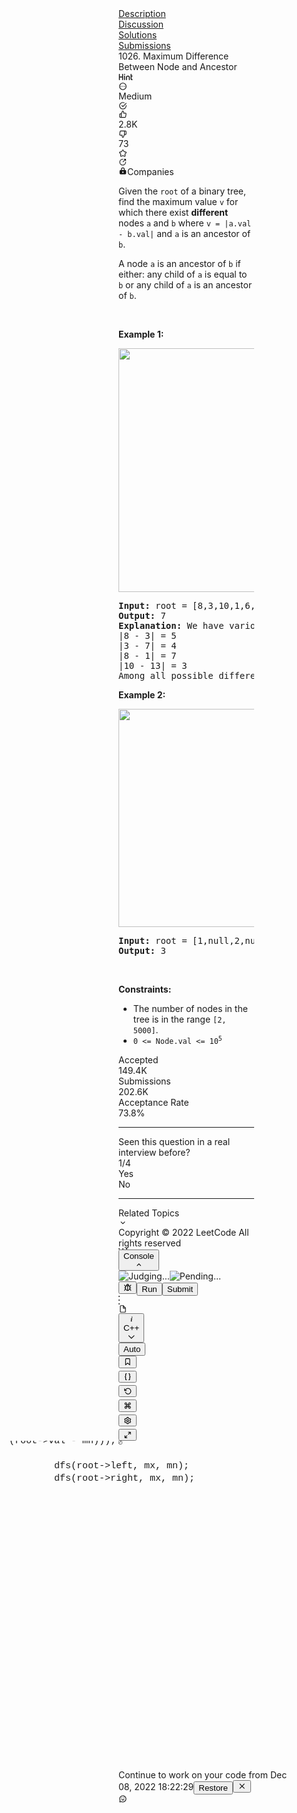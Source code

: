 <div class="flex w-full flex-grow overflow-y-hidden"><div id="qd-content" class="h-full w-full bg-layer-bg dark:bg-dark-layer-bg flex min-w-[770px]"><div class="h-full flex-col ssg__qd-splitter-primary-w" style="width: calc(43.9453% - 4px);"><div class="relative flex h-full flex-col"><div class="min-h-0 flex-grow ssg__qd-splitter-primary-h" style=""><div class="flex h-full flex-col"><div><div class="flex h-11 w-full items-center pt-2"><div class="flex w-full flex-row justify-between overflow-hidden"><a href="/problems/maximum-difference-between-node-and-ancestor/description"><div class="flex flex-1 select-none justify-center whitespace-nowrap rounded-t-[5px] px-4 py-[10px] text-xs bg-layer-1 dark:bg-dark-layer-1 text-label-1 dark:text-dark-label-1">Description</div></a><a href="/problems/maximum-difference-between-node-and-ancestor/discussion"><div class="flex flex-1 select-none justify-center whitespace-nowrap rounded-t-[5px] px-4 py-[10px] text-xs cursor-pointer text-label-2 dark:text-dark-label-2">Discussion</div></a><a href="/problems/maximum-difference-between-node-and-ancestor/solutions"><div class="flex flex-1 select-none justify-center whitespace-nowrap rounded-t-[5px] px-4 py-[10px] text-xs cursor-pointer text-label-2 dark:text-dark-label-2">Solutions</div></a><a href="/problems/maximum-difference-between-node-and-ancestor/submissions"><div class="flex flex-1 select-none justify-center whitespace-nowrap rounded-t-[5px] px-4 py-[10px] text-xs cursor-pointer text-label-2 dark:text-dark-label-2">Submissions</div></a></div></div></div><div class="flex h-full w-full overflow-y-auto"><div class="flex h-full w-full overflow-y-auto bg-layer-1 dark:bg-dark-layer-1"><div class="flex h-full w-full flex-1 flex-col"><div class="w-full px-5 pt-4"><div class="w-full"><div class="flex space-x-4"><div class="flex-1"><div class="flex items-center"><div class="h-full"><span class="mr-2 text-lg font-medium text-label-1 dark:text-dark-label-1">1026. Maximum Difference Between Node and Ancestor</span><div class="mt-1 inline-flex min-h-[20px] items-center space-x-2 align-top"><div class="inline-flex items-center space-x-2"></div></div></div></div></div><div class="flex items-center"><div class="inline-flex gap-2 text-lg"><div class="popover-wrapper inline-block" data-headlessui-state=""><div><div id="headlessui-popover-button-489" aria-expanded="false" data-headlessui-state=""><div class="px-2 py-1 hover:text-blue-s dark:hover:text-dark-blue-s cursor-pointer rounded transition-colors text-gray-6 dark:text-dark-gray-6 hover:bg-fill-3 dark:hover:bg-dark-fill-3"><svg xmlns="http://www.w3.org/2000/svg" width="23" height="16" viewBox="0 0 23 16" fill="currentColor"><path d="M1.48535 3.08496C1.69271 3.08496 1.87256 3.15902 2.0249 3.30713C2.17725 3.45947 2.25342 3.64144 2.25342 3.85303V7.26807H5.77002V3.85303C5.77002 3.64144 5.84619 3.45947 5.99854 3.30713C6.15088 3.15902 6.33073 3.08496 6.53809 3.08496H6.55713C6.76449 3.08496 6.94434 3.15902 7.09668 3.30713C7.24902 3.45947 7.3252 3.64144 7.3252 3.85303V12.2319C7.3252 12.4478 7.24902 12.6276 7.09668 12.7715C6.94434 12.9238 6.76449 13 6.55713 13H6.53809C6.33073 13 6.15088 12.9238 5.99854 12.7715C5.84619 12.6276 5.77002 12.4478 5.77002 12.2319V8.81689H2.25342V12.2319C2.25342 12.4478 2.17725 12.6276 2.0249 12.7715C1.87256 12.9238 1.69271 13 1.48535 13H1.46631C1.25895 13 1.0791 12.9238 0.926758 12.7715C0.774414 12.6276 0.698242 12.4478 0.698242 12.2319V3.85303C0.698242 3.64144 0.774414 3.45947 0.926758 3.30713C1.0791 3.15902 1.25895 3.08496 1.46631 3.08496H1.48535ZM9.68018 5.6875C9.896 5.6875 10.0758 5.76367 10.2197 5.91602C10.3721 6.06836 10.4482 6.25033 10.4482 6.46191V12.2319C10.4482 12.4478 10.3721 12.6276 10.2197 12.7715C10.0758 12.9238 9.896 13 9.68018 13H9.66748C9.45589 13 9.27393 12.9238 9.12158 12.7715C8.96924 12.6276 8.89307 12.4478 8.89307 12.2319V6.46191C8.89307 6.25033 8.96924 6.06836 9.12158 5.91602C9.27393 5.76367 9.45589 5.6875 9.66748 5.6875H9.68018ZM9.67383 4.8623C9.42839 4.8623 9.21891 4.77555 9.04541 4.60205C8.87191 4.42855 8.78516 4.21908 8.78516 3.97363C8.78516 3.73242 8.87191 3.52507 9.04541 3.35156C9.21891 3.17806 9.42839 3.09131 9.67383 3.09131C9.91504 3.09131 10.1224 3.17806 10.2959 3.35156C10.4736 3.52083 10.5625 3.72819 10.5625 3.97363C10.5625 4.22331 10.4736 4.43278 10.2959 4.60205C10.1224 4.77555 9.91504 4.8623 9.67383 4.8623ZM13.5142 12.2319C13.5142 12.4478 13.438 12.6276 13.2856 12.7715C13.1333 12.9238 12.9535 13 12.7461 13H12.7271C12.5197 13 12.3398 12.9238 12.1875 12.7715C12.0352 12.6276 11.959 12.4478 11.959 12.2319V8.75977C11.959 7.91341 12.2594 7.18978 12.8604 6.58887C13.4613 5.98796 14.1849 5.6875 15.0312 5.6875C15.8734 5.6875 16.5949 5.98796 17.1958 6.58887C17.7967 7.18978 18.0972 7.91341 18.0972 8.75977V12.2319C18.0972 12.4478 18.021 12.6276 17.8687 12.7715C17.7248 12.9238 17.5449 13 17.3291 13H17.3164C17.1048 13 16.9229 12.9238 16.7705 12.7715C16.6182 12.6276 16.542 12.4478 16.542 12.2319V8.75977C16.542 8.34082 16.396 7.98324 16.104 7.68701C15.8078 7.39079 15.4502 7.24268 15.0312 7.24268C14.6081 7.24268 14.2484 7.39079 13.9521 7.68701C13.6602 7.98324 13.5142 8.34082 13.5142 8.75977V12.2319ZM20.1602 3.08496C20.3675 3.08496 20.5474 3.15902 20.6997 3.30713C20.8521 3.45947 20.9282 3.64144 20.9282 3.85303V5.6875H21.8804C22.0877 5.6875 22.2676 5.76367 22.4199 5.91602C22.5723 6.06836 22.6484 6.25033 22.6484 6.46191V6.47461C22.6484 6.69043 22.5723 6.87028 22.4199 7.01416C22.2676 7.1665 22.0877 7.24268 21.8804 7.24268H20.9282V11.0068C20.9282 11.1296 20.9705 11.2332 21.0552 11.3179C21.1398 11.4025 21.2456 11.4448 21.3726 11.4448H21.8804C22.0877 11.4448 22.2676 11.521 22.4199 11.6733C22.5723 11.8257 22.6484 12.0076 22.6484 12.2192V12.2319C22.6484 12.4478 22.5723 12.6276 22.4199 12.7715C22.2676 12.9238 22.0877 13 21.8804 13H21.3726C20.8224 13 20.3506 12.8053 19.957 12.416C19.5677 12.0225 19.373 11.5527 19.373 11.0068V3.85303C19.373 3.64144 19.4492 3.45947 19.6016 3.30713C19.7539 3.15902 19.9338 3.08496 20.1411 3.08496H20.1602Z"></path></svg></div></div></div></div><div class="popover-wrapper inline-block" data-headlessui-state=""><div><div id="headlessui-popover-button-480" aria-expanded="false" data-headlessui-state=""><div class="cursor-pointer rounded p-[3px] text-gray-6 transition-colors dark:text-dark-gray-6 hover:bg-fill-3 dark:hover:bg-dark-fill-3"><svg xmlns="http://www.w3.org/2000/svg" viewBox="0 0 24 24" width="1em" height="1em" fill="currentColor"><path fill-rule="evenodd" d="M12 2c5.523 0 10 4.477 10 10s-4.477 10-10 10S2 17.523 2 12 6.477 2 12 2zm0 2a8 8 0 100 16 8 8 0 000-16zm-4.998 9.27a1.25 1.25 0 100-2.5 1.25 1.25 0 000 2.5zm6.25-1.25a1.25 1.25 0 11-2.5 0 1.25 1.25 0 012.5 0zm3.75 1.25a1.25 1.25 0 100-2.5 1.25 1.25 0 000 2.5z" clip-rule="evenodd"></path></svg></div></div></div></div></div></div></div><div class="mt-3 flex space-x-4"><div><div class="bg-yellow dark:bg-dark-yellow text-yellow dark:text-dark-yellow inline-block rounded-[21px] bg-opacity-[.15] px-2.5 py-1 text-xs font-medium capitalize dark:bg-opacity-[.15]">Medium</div></div><div class="rounded p-[3px] text-lg transition-colors duration-200 text-green-s dark:text-dark-green-s"><svg xmlns="http://www.w3.org/2000/svg" viewBox="0 0 24 24" width="1em" height="1em" fill="currentColor"><path fill-rule="evenodd" d="M20 12.005v-.828a1 1 0 112 0v.829a10 10 0 11-5.93-9.14 1 1 0 01-.814 1.826A8 8 0 1020 12.005zM8.593 10.852a1 1 0 011.414 0L12 12.844l8.293-8.3a1 1 0 011.415 1.413l-9 9.009a1 1 0 01-1.415 0l-2.7-2.7a1 1 0 010-1.414z" clip-rule="evenodd"></path></svg></div><div><div class="flex items-center space-x-4"><div class="text-xstransition-colors flex cursor-pointer items-center space-x-1 rounded py-[3px] px-1 hover:bg-fill-3 dark:hover:bg-dark-fill-3 text-gray-6 dark:text-dark-gray-6"><div class="text-lg text-gray-6 dark:text-dark-gray-6"><svg xmlns="http://www.w3.org/2000/svg" viewBox="0 0 24 24" width="1em" height="1em" fill="currentColor"><path fill-rule="evenodd" d="M7.04 9.11l3.297-7.419a1 1 0 01.914-.594 3.67 3.67 0 013.67 3.671V7.33h4.028a2.78 2.78 0 012.78 3.2l-1.228 8.01a2.778 2.778 0 01-2.769 2.363H5.019a2.78 2.78 0 01-2.78-2.78V11.89a2.78 2.78 0 012.78-2.78H7.04zm-2.02 2a.78.78 0 00-.781.78v6.232c0 .431.35.78.78.78H6.69V11.11H5.02zm12.723 7.793a.781.781 0 00.781-.666l1.228-8.01a.78.78 0 00-.791-.898h-5.04a1 1 0 01-1-1V4.77c0-.712-.444-1.32-1.07-1.56L8.69 10.322v8.58h9.053z" clip-rule="evenodd"></path></svg></div><div class="text-xs">2.8K</div></div><div class="text-xstransition-colors flex cursor-pointer items-center space-x-1 rounded py-[3px] px-1 hover:bg-fill-3 dark:hover:bg-dark-fill-3 text-gray-6 dark:text-dark-gray-6"><div class="text-lg text-gray-6 dark:text-dark-gray-6"><svg xmlns="http://www.w3.org/2000/svg" viewBox="0 0 24 24" width="1em" height="1em" fill="currentColor"><path fill-rule="evenodd" d="M13.663 22.309a1 1 0 01-.914.594 3.67 3.67 0 01-3.67-3.671V16.67H5.05a2.78 2.78 0 01-2.78-3.2l1.228-8.01a2.778 2.778 0 012.769-2.364H18.98a2.78 2.78 0 012.78 2.781v6.232a2.78 2.78 0 01-2.78 2.78H16.96l-3.297 7.419zm5.318-9.419a.78.78 0 00.78-.78V5.878a.78.78 0 00-.78-.78H17.31v7.792h1.67zM6.257 5.097a.781.781 0 00-.781.666l-1.229 8.01a.78.78 0 00.792.898h5.04a1 1 0 011 1v3.56c0 .712.443 1.32 1.07 1.56l3.16-7.113v-8.58H6.258z" clip-rule="evenodd"></path></svg></div><div class="text-xs">73</div></div></div></div><div><div class="popover-wrapper inline-block" data-headlessui-state=""><div><div id="headlessui-popover-button-483" aria-expanded="false" data-headlessui-state=""><div><div class="flex h-full cursor-pointer items-center rounded p-[3px] text-lg transition-colors hover:bg-fill-3 dark:hover:bg-dark-fill-3 text-gray-6 dark:text-dark-gray-6"><svg xmlns="http://www.w3.org/2000/svg" viewBox="0 0 24 24" width="1em" height="1em" fill="currentColor"><path fill-rule="evenodd" d="M11.394 2.074a2.5 2.5 0 011.212 0c.723.181 1.185.735 1.526 1.262.342.528.703 1.259 1.131 2.127l.392.795c.302.61.348.667.386.7a.502.502 0 00.086.063c.043.025.11.052.786.15l.877.128c.958.139 1.764.256 2.372.418.606.162 1.276.43 1.671 1.062a2.5 2.5 0 01.375 1.152c.052.744-.333 1.354-.728 1.841-.397.489-.98 1.058-1.674 1.733l-.634.619c-.489.476-.527.537-.548.583a.506.506 0 00-.033.101c-.01.05-.015.122.1.794l.15.873c.164.954.302 1.758.335 2.386.034.627-.014 1.346-.493 1.918a2.5 2.5 0 01-.98.712c-.692.279-1.39.102-1.976-.124-.588-.226-1.309-.605-2.165-1.056l-.785-.412c-.603-.317-.674-.335-.724-.34a.496.496 0 00-.106 0c-.05.005-.12.023-.724.34l-.785.412c-.856.45-1.577.83-2.165 1.056-.585.226-1.284.403-1.976.124a2.501 2.501 0 01-.98-.712c-.48-.572-.527-1.291-.493-1.918.033-.628.171-1.431.335-2.386l.15-.873c.115-.672.11-.745.1-.794a.5.5 0 00-.033-.101c-.02-.046-.06-.107-.548-.583l-.634-.619c-.694-.675-1.277-1.244-1.674-1.733-.395-.487-.78-1.097-.728-1.841a2.5 2.5 0 01.375-1.152c.395-.633 1.065-.9 1.67-1.062.61-.162 1.415-.28 2.373-.418l.877-.128c.675-.098.743-.125.786-.15a.5.5 0 00.086-.062c.038-.034.084-.09.386-.701l.392-.795c.428-.868.789-1.599 1.131-2.127.341-.527.803-1.08 1.526-1.262zm.493 1.939c-.023.013-.132.089-.34.41-.271.418-.58 1.042-1.045 1.982l-.364.738-.05.103c-.213.434-.428.872-.788 1.197a2.5 2.5 0 01-.43.312c-.42.241-.903.31-1.381.379a52.6 52.6 0 00-.114.016l-.815.119c-1.037.15-1.725.252-2.207.38-.37.099-.476.18-.495.197a.5.5 0 00-.07.216c.005.025.044.153.285.45.314.386.811.874 1.562 1.605l.59.575.082.08c.346.336.697.676.895 1.118.072.162.127.332.164.506.1.474.016.955-.067 1.431l-.02.113-.138.811c-.178 1.033-.294 1.72-.32 2.217-.02.382.023.508.034.532.05.058.113.103.183.133.026.003.16.006.516-.132.465-.18 1.082-.502 2.01-.99l.728-.382.102-.054c.427-.226.859-.454 1.34-.505.177-.02.355-.02.532 0 .481.051.913.28 1.34.505l.102.054.728.383c.928.487 1.545.81 2.01.99.357.137.49.134.516.13a.499.499 0 00.183-.132c.01-.024.055-.15.034-.532-.026-.497-.142-1.184-.32-2.217l-.139-.81-.02-.114c-.082-.476-.166-.957-.066-1.431.037-.174.092-.344.164-.506.198-.442.549-.782.895-1.118a20.8 20.8 0 00.083-.08l.59-.575c.75-.731 1.247-1.219 1.561-1.606.241-.296.28-.424.285-.45a.5.5 0 00-.07-.215c-.02-.017-.126-.098-.495-.196-.482-.129-1.17-.23-2.207-.381l-.815-.119-.113-.016c-.479-.068-.963-.138-1.382-.379a2.5 2.5 0 01-.43-.312c-.36-.325-.575-.763-.788-1.197a31.757 31.757 0 00-.05-.103l-.364-.738c-.464-.94-.774-1.564-1.045-1.982-.208-.321-.317-.397-.34-.41a.5.5 0 00-.226 0zm8.326 6.044v.002-.002zm-3.246 9.575h-.002.002zm-9.934 0h.002-.002zm-3.246-9.575v.002-.002z" clip-rule="evenodd"></path></svg></div></div></div></div></div></div><div><div class="popover-wrapper inline-block" data-headlessui-state=""><div><div id="headlessui-popover-button-486" aria-expanded="false" data-headlessui-state=""><div class="flex h-full cursor-pointer items-center rounded p-[3px] text-lg text-dark-gray-6 transition-colors dark:text-dark-gray-6 hover:bg-fill-3 dark:hover:bg-dark-fill-3"><svg xmlns="http://www.w3.org/2000/svg" viewBox="0 0 24 24" width="1em" height="1em" fill="currentColor"><path fill-rule="evenodd" d="M11.5 5.5a7 7 0 107 7 1 1 0 112 0 9 9 0 11-9-9 1 1 0 110 2z" clip-rule="evenodd"></path><path fill-rule="evenodd" d="M20.207 3.793a1 1 0 010 1.414l-7 7a1 1 0 01-1.414-1.414l7-7a1 1 0 011.414 0z" clip-rule="evenodd"></path><path fill-rule="evenodd" d="M14.5 4.5a1 1 0 011-1h4a1 1 0 011 1v4a1 1 0 11-2 0v-3h-3a1 1 0 01-1-1z" clip-rule="evenodd"></path></svg></div></div></div></div></div></div></div></div><div class="px-5 pt-3"><div class="relative"><div class="inline-block"><div class="transition-colors flex cursor-pointer items-center space-x-1.5 rounded-[21px] px-2 py-1 text-xs hover:bg-opacity-20 bg-fill-3 dark:bg-dark-fill-3 text-label-2 dark:text-dark-label-2 hover:bg-fill-2 dark:hover:bg-dark-fill-2"><svg xmlns="http://www.w3.org/2000/svg" viewBox="0 0 24 24" width="1em" height="1em" fill="currentColor" class="text-brand-orange dark:text-dark-brand-orange"><path fill-rule="evenodd" d="M7 8v2H6a3 3 0 00-3 3v6a3 3 0 003 3h12a3 3 0 003-3v-6a3 3 0 00-3-3h-1V8A5 5 0 007 8zm8 0v2H9V8a3 3 0 116 0zm-3 6a2 2 0 100 4 2 2 0 000-4z" clip-rule="evenodd"></path></svg><span>Companies</span></div></div></div></div><div class="px-5 pt-4"><div class="_1l1MA"><p>Given the <code>root</code> of a binary tree, find the maximum value <code>v</code> for which there exist <strong>different</strong> nodes <code>a</code> and <code>b</code> where <code>v = |a.val - b.val|</code> and <code>a</code> is an ancestor of <code>b</code>.</p>

<p>A node <code>a</code> is an ancestor of <code>b</code> if either: any child of <code>a</code> is equal to <code>b</code>&nbsp;or any child of <code>a</code> is an ancestor of <code>b</code>.</p>

<p>&nbsp;</p>
<p><strong class="example">Example 1:</strong></p>
<img alt="" src="https://assets.leetcode.com/uploads/2020/11/09/tmp-tree.jpg" style="width: 400px; height: 390px;">
<pre><strong>Input:</strong> root = [8,3,10,1,6,null,14,null,null,4,7,13]
<strong>Output:</strong> 7
<strong>Explanation: </strong>We have various ancestor-node differences, some of which are given below :
|8 - 3| = 5
|3 - 7| = 4
|8 - 1| = 7
|10 - 13| = 3
Among all possible differences, the maximum value of 7 is obtained by |8 - 1| = 7.</pre>

<p><strong class="example">Example 2:</strong></p>
<img alt="" src="https://assets.leetcode.com/uploads/2020/11/09/tmp-tree-1.jpg" style="width: 250px; height: 349px;">
<pre><strong>Input:</strong> root = [1,null,2,null,0,3]
<strong>Output:</strong> 3
</pre>

<p>&nbsp;</p>
<p><strong>Constraints:</strong></p>

<ul>
	<li>The number of nodes in the tree is in the range <code>[2, 5000]</code>.</li>
	<li><code>0 &lt;= Node.val &lt;= 10<sup>5</sup></code></li>
</ul>
</div></div><div class="px-5 py-3 pt-[38px]"><div class="flex h-full flex-wrap items-center"><div class="mr-4 flex items-center space-x-2.5"><div class="text-label-2 dark:text-dark-label-2 text-xs">Accepted</div><div class="text-label-1 dark:text-dark-label-1 text-sm font-medium">149.4K</div></div><div class="bg-divider-2 dark:bg-dark-divider-2 h-full w-px border-divider-1 dark:border-dark-divider-1 mr-4 max-h-[14px]"></div><div class="mr-4 flex items-center space-x-2.5"><div class="text-label-2 dark:text-dark-label-2 text-xs">Submissions</div><div class="text-label-1 dark:text-dark-label-1 text-sm font-medium">202.6K</div></div><div class="bg-divider-2 dark:bg-dark-divider-2 h-full w-px border-divider-1 dark:border-dark-divider-1 mr-4 max-h-[14px]"></div><div class="mr-4 flex items-center space-x-2.5"><div class="text-label-2 dark:text-dark-label-2 text-xs">Acceptance Rate</div><div class="text-label-1 dark:text-dark-label-1 text-sm font-medium"><span class="text-md font-medium">73.8%</span></div></div></div></div><hr class="border-divider-3 dark:border-dark-divider-3 mx-5"><div class="px-5 py-3"><div><div class="mb-2 flex items-center space-x-4"><div class="text-label-2 dark:text-dark-label-2 text-md">Seen this question in a real interview before?</div><div class="text-label-3 dark:text-dark-label-3 text-md font-medium">1/4</div></div><div class="flex"><div class="py-1 px-2 cursor-pointer text-xs mr-3 rounded-[12px] text-label-2 dark:text-dark-label-2 bg-fill-3 dark:bg-dark-fill-3 hover:bg-fill-2 dark:hover:bg-dark-fill-2" data-has-seen="true">Yes</div><div class="py-1 px-2 cursor-pointer text-xs mr-3 rounded-[12px] text-label-2 dark:text-dark-label-2 bg-fill-3 dark:bg-dark-fill-3 hover:bg-fill-2 dark:hover:bg-dark-fill-2">No</div></div></div></div><hr class="border-divider-3 dark:border-dark-divider-3 mx-5"><div class="px-5 py-3"><div class="flex flex-col"><div class="group flex cursor-pointer items-center transition-colors text-label-2 dark:text-dark-label-2 hover:text-label-1 dark:hover:text-dark-label-1"><div class="flex-1 text-sm leading-[22px]">Related Topics</div><div class="text-[24px] transition-colors text-gray-4 dark:text-dark-gray-4 group-hover:text-gray-5 dark:group-hover:text-dark-gray-5"><svg xmlns="http://www.w3.org/2000/svg" viewBox="0 0 24 24" width="1em" height="1em" fill="currentColor"><path fill-rule="evenodd" d="M16.293 9.293a1 1 0 111.414 1.414l-5 5a1 1 0 01-1.414 0l-5-5a1 1 0 011.414-1.414L12 13.586l4.293-4.293z" clip-rule="evenodd"></path></svg></div></div></div></div><div class="mt-auto px-5 pt-8 pb-2.5"><div class="text-label-2 dark:text-dark-label-2 text-xs">Copyright ©️ 2022 LeetCode All rights reserved</div></div></div></div></div></div></div><div class="group flex w-full flex-col items-center justify-center transition hover:cursor-row-resize hover:bg-blue-s dark:hover:bg-dark-blue-s h-0 ssg__qd-console-position--left"><svg xmlns="http://www.w3.org/2000/svg" viewBox="0 0 14 2" width="14" height="2" fill="currentColor" class="transition text-gray-3 dark:text-dark-gray-3 group-hover:text-white dark:group-hover:text-white"><circle r="1" transform="matrix(-1 0 0 1 1 1)"></circle><circle r="1" transform="matrix(-1 0 0 1 7 1)"></circle><circle r="1" transform="matrix(-1 0 0 1 13 1)"></circle></svg></div><div class="ssg__qd-splitter-secondary-h ssg__qd-console-position--left" style=""><div class="flex h-full flex-col"><div class="flex h-full w-full flex-col bg-layer-1 dark:bg-dark-layer-1"><div class="shrink-0"><div class="flex w-full bg-layer-1 dark:bg-dark-layer-1"><div class="mx-5 my-[10px] flex w-full"><div class="mr-2 flex flex-1 flex-nowrap items-center space-x-4"><button class="px-3 py-1.5 font-medium items-center whitespace-nowrap transition-all focus:outline-none inline-flex bg-fill-3 dark:bg-dark-fill-3 hover:bg-fill-2 dark:hover:bg-dark-fill-2 text-label-2 dark:text-dark-label-2 rounded-lg pl-3 pr-2">Console<div class="ml-1 transform transition rotate-180"><svg xmlns="http://www.w3.org/2000/svg" viewBox="0 0 24 24" width="1em" height="1em" fill="currentColor" class="fill-gray-6 text-[20px] dark:fill-dark-gray-6"><path fill-rule="evenodd" d="M16.293 14.707a1 1 0 001.414-1.414l-5-5a1 1 0 00-1.414 0l-5 5a1 1 0 101.414 1.414L12 10.414l4.293 4.293z" clip-rule="evenodd"></path></svg></div></button></div><div class="flex flex-row items-center justify-center"><img src="/_next/static/images/dark-judging-723b3c3e728a574bc2a2d4b89a10d4d7.gif" alt="Judging..." class="mr-2 h-8 w-8 hidden"><img src="/_next/static/images/dark-pending-f313d6fe32951fb6b4d48ad3ee4f3821.gif" alt="Pending..." class="mr-2 h-8 w-8 hidden"></div><div class="ml-auto flex items-center space-x-4"><button class="rounded font-medium items-center whitespace-nowrap transition-all focus:outline-none inline-flex p-[6px] cursor-not-allowed opacity-50 hover:bg-fill-3 dark:hover:bg-dark-fill-3"><svg xmlns="http://www.w3.org/2000/svg" viewBox="0 0 24 24" width="1em" height="1em" fill="currentColor" class="text-gray-6 dark:text-dark-gray-6 h-5 w-5"><path fill-rule="evenodd" d="M12 4a2 2 0 00-2 2h4a2 2 0 00-2-2zm3.924 2.384A.997.997 0 0016 6a4 4 0 00-8 0c0 .136.027.265.076.384a5.015 5.015 0 00-1.97 1.48A3.002 3.002 0 014 5a1 1 0 00-2 0 5.001 5.001 0 003.182 4.659A5.005 5.005 0 005 11v1H3a1 1 0 100 2h2v1c0 .425.038.84.11 1.244A5 5 0 002 20.874a1 1 0 102 0c0-1.208.715-2.251 1.746-2.726A7 7 0 0012 22a7 7 0 006.254-3.852A3.002 3.002 0 0120 20.874a1 1 0 102 0 5 5 0 00-3.11-4.63c.072-.404.11-.82.11-1.244v-1h2a1 1 0 100-2h-2v-1c0-.465-.063-.914-.182-1.341A5.001 5.001 0 0022 5a1 1 0 10-2 0 3.002 3.002 0 01-2.105 2.865 5.015 5.015 0 00-1.971-1.481zM17 11a3 3 0 00-3-3h-1v11.9a5.002 5.002 0 004-4.9v-4zm-6 8.9V8h-1a3 3 0 00-3 3v4a5.002 5.002 0 004 4.9z" clip-rule="evenodd"></path></svg></button><button class="px-3 py-1.5 font-medium items-center whitespace-nowrap transition-all focus:outline-none inline-flex bg-fill-3 dark:bg-dark-fill-3 hover:bg-fill-2 dark:hover:bg-dark-fill-2 text-label-2 dark:text-dark-label-2 rounded-lg">Run</button><button class="px-3 py-1.5 font-medium items-center whitespace-nowrap transition-all focus:outline-none inline-flex text-label-r bg-green-s dark:bg-dark-green-s hover:bg-green-3 dark:hover:bg-dark-green-3 rounded-lg">Submit</button></div></div></div></div></div></div></div></div></div><div class="group flex h-full items-center justify-center transition hover:bg-blue-s dark:hover:bg-dark-blue-s w-2 hover:cursor-col-resize"><svg xmlns="http://www.w3.org/2000/svg" viewBox="0 0 2 14" width="2" height="14" fill="currentColor" class="text-gray-3 dark:text-dark-gray-3 transition -translate-y-6 group-hover:text-white dark:group-hover:text-white"><circle r="1" transform="matrix(4.37114e-08 -1 -1 -4.37114e-08 1 1)"></circle><circle r="1" transform="matrix(4.37114e-08 -1 -1 -4.37114e-08 1 7)"></circle><circle r="1" transform="matrix(4.37114e-08 -1 -1 -4.37114e-08 1 13)"></circle></svg></div><div class="h-full flex-col ssg__qd-splitter-secondary-w" style="width: calc(56.0547% - 4px);"><div class="relative flex h-full flex-col"><div class="min-h-0 flex-grow ssg__qd-splitter-primary-h" style="height: 100%;"><div class="flex h-full flex-col"><div class="h-full flex-col flex"><div class="relative flex h-full flex-col" id="editor"><div class="relative z-base-3"></div><div class="text-label-r dark:text-dark-label-r fixed top-[215px] right-0 flex h-10 w-8 cursor-pointer items-center justify-center rounded bg-gray-5 z-base-1 dark:bg-dark-gray-5"><svg xmlns="http://www.w3.org/2000/svg" viewBox="0 0 24 24" width="1em" height="1em" fill="currentColor" class="h-5 w-5"><path fill-rule="evenodd" d="M14 5.592V9h3.314L14 5.592zM18 11h-5a1 1 0 01-1-1V4H6.75c-.408 0-.75.352-.75.8v14.4c0 .448.342.8.75.8h10.5c.408 0 .75-.352.75-.8V11zm-5.125-9a1 1 0 01.717.303l6.125 6.3A1 1 0 0120 9.3v9.9c0 1.54-1.225 2.8-2.75 2.8H6.75C5.225 22 4 20.74 4 19.2V4.8C4 3.26 5.225 2 6.75 2h6.125z" clip-rule="evenodd"></path></svg></div><div class="flex min-h-[44px] flex-shrink-0 flex-wrap items-center pr-5"><div class="mr-auto flex flex-nowrap gap-3"><div><div class="relative"><button class="flex cursor-pointer items-center rounded text-left focus:outline-none whitespace-nowrap bg-fill-3 dark:bg-dark-fill-3 text-label-2 dark:text-dark-label-2 hover:bg-fill-2 dark:hover:bg-dark-fill-2 active:bg-fill-3 dark:active:bg-dark-fill-3 px-2 py-1.5 font-medium" id="headlessui-listbox-button-445" type="button" aria-haspopup="true" aria-expanded="false" data-headlessui-state=""><div class="flex items-center"><svg xmlns="http://www.w3.org/2000/svg" viewBox="4 4 16 16" width="1em" height="1em" fill="currentColor" class="h-4 w-4 text-gray-5 dark:text-dark-gray-5"><path fill-rule="evenodd" d="M13.741 7.314a.95.95 0 00-.627-.272.95.95 0 00-.627.272.833.833 0 00-.246.614c0 .246.082.45.246.614a.85.85 0 00.627.245.85.85 0 00.627-.245.833.833 0 00.246-.614.832.832 0 00-.246-.614zm-.34 2.919c-.01-.273-.178-.41-.505-.41-.4.092-.914.36-1.541.805-.628.446-.969.696-1.023.75-.055.055-.082.091-.082.11l.082.136c.036.09.063.14.082.15.018.01.054-.004.109-.04l.627-.41c.564-.364.732-.16.505.614-.228.772-.505 1.94-.832 3.505-.055.709.127 1.013.545.913.419-.1.746-.231.982-.395l1.364-.955c.055-.036.073-.072.055-.109l-.11-.19c-.036-.037-.072-.055-.109-.055l-.027.027c-.218.145-.45.29-.695.436-.246.146-.405.146-.478 0-.036-.218.064-.754.3-1.609l.682-2.564c.055-.2.077-.436.068-.71z" clip-rule="evenodd"></path></svg><div class="text-xs text-label-2 dark:text-dark-label-2">C++</div></div><svg xmlns="http://www.w3.org/2000/svg" viewBox="0 0 24 24" width="1em" height="1em" fill="currentColor" class="pointer-events-none ml-2 w-3 h-3 text-gray-6 dark:text-dark-gray-6" aria-hidden="true"><path fill-rule="evenodd" d="M4.929 7.913l7.078 7.057 7.064-7.057a1 1 0 111.414 1.414l-7.77 7.764a1 1 0 01-1.415 0L3.515 9.328a1 1 0 011.414-1.414z" clip-rule="evenodd"></path></svg></button></div></div><div class="flex items-center"><button class="rounded px-3 py-1.5 font-medium items-center whitespace-nowrap transition-all focus:outline-none inline-flex bg-fill-3 dark:bg-dark-fill-3 text-label-2 dark:text-dark-label-2 group text-xs hover:text-brand-orange dark:hover:text-dark-brand-orange hover:bg-yellow-0 dark:hover:bg-dark-yellow-0"><div class="mr-2 h-1 w-1 rounded-full transition-all bg-gray-5 dark:bg-dark-gray-5 group-hover:bg-brand-orange"></div>Auto</button></div></div><div class="overflow-hidden ml-2 my-2"><div class="flex flex-wrap !flex-nowrap" style="margin: -4px;"><div class="flex items-center" style="margin: 4px;"><button class="rounded px-3 py-1.5 font-medium items-center whitespace-nowrap transition-all focus:outline-none inline-flex hover:bg-fill-3 dark:hover:bg-dark-fill-3 ml-auto !p-1"><svg xmlns="http://www.w3.org/2000/svg" viewBox="0 0 24 24" width="1em" height="1em" fill="currentColor" class="h-4 w-4 text-gray-6 dark:text-dark-gray-6"><path fill-rule="evenodd" d="M12 16.945l-5.331 4.798C6.025 22.323 5 21.866 5 21V5a3 3 0 013-3h8a3 3 0 013 3v16c0 .866-1.025 1.323-1.669.743L12 16.945zm5 1.81V5a1 1 0 00-1-1H8a1 1 0 00-1 1v13.755l4.331-3.898a1 1 0 011.338 0L17 18.755z" clip-rule="evenodd"></path></svg></button></div><div class="flex items-center" style="margin: 4px;"><button class="rounded px-3 py-1.5 font-medium items-center whitespace-nowrap transition-all focus:outline-none inline-flex hover:bg-fill-3 dark:hover:bg-dark-fill-3 ml-auto !p-1"><svg xmlns="http://www.w3.org/2000/svg" viewBox="0 0 24 24" width="1em" height="1em" fill="currentColor" class="h-4 w-4 text-gray-6 dark:text-dark-gray-6"><path fill-rule="evenodd" d="M3.64 10.98c.147 0 .312-.022.495-.066.183-.044.348-.12.495-.23.147-.11.271-.269.374-.474.103-.205.154-.462.154-.77V5.084c0-.499.077-.928.231-1.287.154-.36.363-.66.627-.902s.565-.422.902-.539c.337-.117.69-.176 1.056-.176H9.58v1.848H8.37c-.425 0-.693.14-.803.418-.11.279-.165.58-.165.902v4.136c0 .425-.08.788-.242 1.09-.161.3-.352.545-.572.736-.22.19-.455.337-.704.44-.25.103-.462.161-.638.176v.044c.176.015.389.062.638.143.25.08.484.216.704.407.22.19.41.447.572.77.161.323.242.74.242 1.254v4.004c0 .323.055.623.165.902.11.279.378.418.803.418h1.21v1.848H7.974c-.367 0-.719-.059-1.056-.176a2.573 2.573 0 01-.902-.539 2.586 2.586 0 01-.627-.902c-.154-.36-.231-.788-.231-1.287V14.61c0-.352-.051-.638-.154-.858a1.494 1.494 0 00-.374-.517 1.18 1.18 0 00-.495-.253 2.143 2.143 0 00-.495-.066V10.98zm16.72 2.04c-.161 0-.33.022-.506.066a1.184 1.184 0 00-.484.253 1.494 1.494 0 00-.374.517c-.103.22-.154.506-.154.858v4.202c0 .499-.077.928-.231 1.287-.154.36-.363.66-.627.902a2.573 2.573 0 01-.902.54c-.337.116-.69.175-1.056.175H14.42v-1.848h1.21c.425 0 .693-.14.803-.418.11-.279.165-.58.165-.902v-4.004c0-.513.08-.931.242-1.254.161-.323.352-.58.572-.77.22-.19.455-.326.704-.407.25-.08.462-.128.638-.143v-.044a2.225 2.225 0 01-.638-.176 2.567 2.567 0 01-.704-.44c-.22-.19-.41-.436-.572-.737-.161-.3-.242-.664-.242-1.089V5.452c0-.323-.055-.623-.165-.902-.11-.279-.378-.418-.803-.418h-1.21V2.284h1.606c.367 0 .719.059 1.056.176.337.117.638.297.902.539.264.242.473.543.627.902.154.36.231.788.231 1.287v4.356c0 .308.051.565.154.77.103.205.227.363.374.473.147.11.308.187.484.231.176.044.345.066.506.066v1.936z" clip-rule="evenodd"></path></svg></button></div><div class="flex items-center" style="margin: 4px;"><button class="rounded px-3 py-1.5 font-medium items-center whitespace-nowrap transition-all focus:outline-none inline-flex hover:bg-fill-3 dark:hover:bg-dark-fill-3 ml-auto !p-1"><svg xmlns="http://www.w3.org/2000/svg" viewBox="0 0 24 24" width="1em" height="1em" fill="currentColor" class="h-4 w-4 text-gray-6 dark:text-dark-gray-6"><path fill-rule="evenodd" d="M5.725 9.255h2.843a1 1 0 110 2H3.2a1 1 0 01-1-1V4.887a1 1 0 012 0v3.056l2.445-2.297a9.053 9.053 0 11-2.142 9.415 1 1 0 011.886-.665 7.053 7.053 0 1010.064-8.515 7.063 7.063 0 00-8.417 1.202L5.725 9.255z" clip-rule="evenodd"></path></svg></button></div><div class="flex items-center" style="margin: 4px;"><button class="rounded font-medium items-center whitespace-nowrap transition-all focus:outline-none inline-flex hover:bg-fill-3 dark:hover:bg-dark-fill-3 ml-auto p-1"><svg xmlns="http://www.w3.org/2000/svg" viewBox="0 0 24 24" width="1em" height="1em" fill="currentColor" class="h-4 w-4 text-gray-6 dark:text-dark-gray-6"><path fill-rule="evenodd" d="M15.667 10.333v3.334h1.666a3.667 3.667 0 11-3.666 3.666v-1.666h-3.334v1.666a3.667 3.667 0 11-3.666-3.666h1.666v-3.334H6.667a3.667 3.667 0 113.666-3.666v1.666h3.334V6.667a3.667 3.667 0 113.666 3.666h-1.666zm-5.334 0v3.334h3.334v-3.334h-3.334zm-2-2V6.667a1.667 1.667 0 10-1.666 1.666h1.666zm-1.666 7.334a1.667 1.667 0 101.666 1.666v-1.666H6.667zm9 1.666a1.667 1.667 0 101.666-1.666h-1.666v1.666zm1.666-9a1.667 1.667 0 10-1.666-1.666v1.666h1.666z" clip-rule="evenodd"></path></svg></button></div><div class="flex items-center" style="margin: 4px;"><button class="rounded px-3 py-1.5 font-medium items-center whitespace-nowrap transition-all focus:outline-none inline-flex hover:bg-fill-3 dark:hover:bg-dark-fill-3 ml-auto !p-1"><svg xmlns="http://www.w3.org/2000/svg" viewBox="0 0 24 24" width="1em" height="1em" fill="currentColor" class="h-4 w-4 text-gray-6 dark:text-dark-gray-6"><path fill-rule="evenodd" d="M7.174 5.619a8.064 8.064 0 011.635-.946l.29-1.158A2 2 0 0111.039 2h1.922a2 2 0 011.94 1.515l.29 1.158c.584.252 1.132.57 1.635.946l1.15-.329a2 2 0 012.282.923l.961 1.665a2 2 0 01-.342 2.437l-.86.832a8.151 8.151 0 010 1.888l.86.83a2 2 0 01.342 2.438l-.96 1.665a2 2 0 01-2.283.923l-1.15-.329a8.063 8.063 0 01-1.635.946l-.29 1.158a2 2 0 01-1.94 1.515H11.04a2 2 0 01-1.94-1.515l-.29-1.158a8.064 8.064 0 01-1.635-.946l-1.15.329a2 2 0 01-2.282-.923l-.961-1.665a2 2 0 01.342-2.437l.86-.831a8.158 8.158 0 010-1.889l-.86-.83a2 2 0 01-.342-2.438l.96-1.665a2 2 0 012.283-.923l1.15.329zm-1.7 1.594l-.961 1.665 1.57 1.518-.114.982a6.157 6.157 0 000 1.425l.114.982-1.57 1.518.96 1.665 2.104-.601.794.593c.38.284.793.523 1.23.711l.908.392.53 2.118h1.922l.53-2.118.909-.392a6.07 6.07 0 001.23-.711l.793-.593 2.103.601.961-1.665-1.57-1.518.114-.982a6.172 6.172 0 000-1.425l-.114-.982 1.57-1.518-.96-1.665-2.104.601-.794-.593a6.067 6.067 0 00-1.23-.71l-.908-.392L12.96 4H11.04l-.53 2.119-.909.391a6.064 6.064 0 00-1.23.711l-.793.593-2.103-.601zM12 16a4 4 0 100-8 4 4 0 000 8zm0-2a2 2 0 110-4 2 2 0 010 4z" clip-rule="evenodd"></path></svg></button></div><div class="flex items-center" style="margin: 4px;"><button class="rounded px-3 py-1.5 font-medium items-center whitespace-nowrap transition-all focus:outline-none inline-flex hover:bg-fill-3 dark:hover:bg-dark-fill-3 ml-auto !p-1"><svg xmlns="http://www.w3.org/2000/svg" viewBox="0 0 24 24" width="1em" height="1em" fill="currentColor" class="h-4 w-4 text-gray-6 dark:text-dark-gray-6"><path fill-rule="evenodd" d="M6.414 19H10a1 1 0 110 2H4a1 1 0 01-1-1v-6a1 1 0 112 0v3.586l4.293-4.293a1 1 0 011.414 1.414L6.414 19zM17.586 5H14a1 1 0 110-2h6a1 1 0 011 1v6a1 1 0 11-2 0V6.414l-4.293 4.293a1 1 0 01-1.414-1.414L17.586 5z" clip-rule="evenodd"></path></svg></button></div></div></div></div><div class="flex flex-1 flex-col overflow-hidden"><div class="flex-1 overflow-hidden"><div class="h-full w-full" data-keybinding-context="8" data-mode-id="cpp"><div class="monaco-editor no-user-select  showUnused showDeprecated vs-dark" role="code" data-uri="inmemory://model/8" style="width: 523px; height: 526px;"><div data-mprt="3" class="overflow-guard" style="width: 523px; height: 526px;"><div class="margin" role="presentation" aria-hidden="true" style="position: absolute; transform: translate3d(0px, 0px, 0px); contain: strict; top: -469px; height: 1168px; width: 53px;"><div class="glyph-margin" style="left: 0px; width: 20px; height: 1168px;"></div><div class="margin-view-zones" role="presentation" aria-hidden="true" style="position: absolute;"></div><div class="margin-view-overlays" role="presentation" aria-hidden="true" style="position: absolute; width: 53px; font-family: Consolas, &quot;Courier New&quot;, monospace; font-weight: normal; font-size: 15px; font-feature-settings: &quot;liga&quot; 0, &quot;calt&quot; 0; line-height: 20px; letter-spacing: 0px; height: 1168px;"><div style="position:absolute;top:468px;width:100%;height:20px;"></div><div style="position:absolute;top:488px;width:100%;height:20px;"></div><div style="position:absolute;top:508px;width:100%;height:20px;"></div><div style="position:absolute;top:528px;width:100%;height:20px;"></div><div style="position:absolute;top:548px;width:100%;height:20px;"><div class="line-numbers" style="left:20px;width:16px;">19</div></div><div style="position:absolute;top:568px;width:100%;height:20px;"><div class="line-numbers" style="left:20px;width:16px;">20</div></div><div style="position:absolute;top:588px;width:100%;height:20px;"><div class="line-numbers" style="left:20px;width:16px;">21</div></div><div style="position:absolute;top:608px;width:100%;height:20px;"><div class="line-numbers" style="left:20px;width:16px;">22</div></div><div style="position:absolute;top:628px;width:100%;height:20px;"><div class="line-numbers" style="left:20px;width:16px;">23</div></div><div style="position:absolute;top:648px;width:100%;height:20px;"><div class="line-numbers" style="left:20px;width:16px;">24</div></div><div style="position:absolute;top:668px;width:100%;height:20px;"><div class="line-numbers" style="left:20px;width:16px;">25</div></div><div style="position:absolute;top:688px;width:100%;height:20px;"><div class="line-numbers" style="left:20px;width:16px;">26</div></div><div style="position:absolute;top:708px;width:100%;height:20px;"><div class="line-numbers" style="left:20px;width:16px;">27</div></div><div style="position:absolute;top:728px;width:100%;height:20px;"><div class="line-numbers" style="left:20px;width:16px;">28</div></div><div style="position:absolute;top:748px;width:100%;height:20px;"><div class="line-numbers" style="left:20px;width:16px;">29</div></div><div style="position:absolute;top:768px;width:100%;height:20px;"><div class="line-numbers" style="left:20px;width:16px;">30</div></div><div style="position:absolute;top:788px;width:100%;height:20px;"><div class="line-numbers" style="left:20px;width:16px;">31</div></div><div style="position:absolute;top:808px;width:100%;height:20px;"><div class="line-numbers" style="left:20px;width:16px;">32</div></div><div style="position:absolute;top:828px;width:100%;height:20px;"></div><div style="position:absolute;top:848px;width:100%;height:20px;"><div class="line-numbers" style="left:20px;width:16px;">33</div></div><div style="position:absolute;top:868px;width:100%;height:20px;"><div class="line-numbers" style="left:20px;width:16px;">34</div></div><div style="position:absolute;top:888px;width:100%;height:20px;"><div class="line-numbers" style="left:20px;width:16px;">35</div></div><div style="position:absolute;top:908px;width:100%;height:20px;"><div class="line-numbers" style="left:20px;width:16px;">36</div></div><div style="position:absolute;top:928px;width:100%;height:20px;"></div><div style="position:absolute;top:948px;width:100%;height:20px;"><div class="line-numbers" style="left:20px;width:16px;">37</div></div><div style="position:absolute;top:968px;width:100%;height:20px;"><div class="line-numbers" style="left:20px;width:16px;">38</div></div><div style="position:absolute;top:988px;width:100%;height:20px;"><div class="line-numbers" style="left:20px;width:16px;">39</div></div></div></div><div class="monaco-scrollable-element editor-scrollable vs-dark" role="presentation" data-mprt="5" style="position: absolute; overflow: hidden; left: 53px; height: 526px; width: 470px;"><div class="lines-content monaco-editor-background" style="position: absolute; overflow: hidden; width: 1e+06px; height: 1e+06px; transform: translate3d(0px, 0px, 0px); contain: strict; top: -469px; left: 0px;"><div class="view-overlays" role="presentation" aria-hidden="true" style="position: absolute; height: 0px; width: 470px;"><div style="position:absolute;top:468px;width:100%;height:20px;"></div><div style="position:absolute;top:488px;width:100%;height:20px;"></div><div style="position:absolute;top:508px;width:100%;height:20px;"></div><div style="position:absolute;top:528px;width:100%;height:20px;"></div><div style="position:absolute;top:548px;width:100%;height:20px;"></div><div style="position:absolute;top:568px;width:100%;height:20px;"></div><div style="position:absolute;top:588px;width:100%;height:20px;"></div><div style="position:absolute;top:608px;width:100%;height:20px;"></div><div style="position:absolute;top:628px;width:100%;height:20px;"></div><div style="position:absolute;top:648px;width:100%;height:20px;"></div><div style="position:absolute;top:668px;width:100%;height:20px;"></div><div style="position:absolute;top:688px;width:100%;height:20px;"></div><div style="position:absolute;top:708px;width:100%;height:20px;"><div class="core-guide core-guide-indent vertical" style="left:0px;height:20px;width:8.24609375px"></div></div><div style="position:absolute;top:728px;width:100%;height:20px;"><div class="core-guide core-guide-indent vertical" style="left:0px;height:20px;width:8.24609375px"></div></div><div style="position:absolute;top:748px;width:100%;height:20px;"><div class="core-guide core-guide-indent vertical" style="left:0px;height:20px;width:8.24609375px"></div><div class="core-guide core-guide-indent vertical" style="left:32.984375px;height:20px;width:8.24609375px"></div></div><div style="position:absolute;top:768px;width:100%;height:20px;"><div class="core-guide core-guide-indent vertical" style="left:0px;height:20px;width:8.24609375px"></div><div class="core-guide core-guide-indent vertical" style="left:32.984375px;height:20px;width:8.24609375px"></div></div><div style="position:absolute;top:788px;width:100%;height:20px;"><div class="core-guide core-guide-indent vertical" style="left:0px;height:20px;width:8.24609375px"></div><div class="core-guide core-guide-indent vertical" style="left:32.984375px;height:20px;width:8.24609375px"></div></div><div style="position:absolute;top:808px;width:100%;height:20px;"><div class="core-guide core-guide-indent vertical" style="left:0px;height:20px;width:8.24609375px"></div><div class="core-guide core-guide-indent vertical" style="left:32.984375px;height:20px;width:8.24609375px"></div></div><div style="position:absolute;top:828px;width:100%;height:20px;"></div><div style="position:absolute;top:848px;width:100%;height:20px;"><div class="core-guide core-guide-indent vertical" style="left:0px;height:20px;width:8.24609375px"></div><div class="core-guide core-guide-indent vertical" style="left:32.984375px;height:20px;width:8.24609375px"></div></div><div style="position:absolute;top:868px;width:100%;height:20px;"><div class="core-guide core-guide-indent vertical" style="left:0px;height:20px;width:8.24609375px"></div><div class="core-guide core-guide-indent vertical" style="left:32.984375px;height:20px;width:8.24609375px"></div></div><div style="position:absolute;top:888px;width:100%;height:20px;"><div class="core-guide core-guide-indent vertical" style="left:0px;height:20px;width:8.24609375px"></div><div class="core-guide core-guide-indent vertical" style="left:32.984375px;height:20px;width:8.24609375px"></div></div><div style="position:absolute;top:908px;width:100%;height:20px;"><div class="core-guide core-guide-indent vertical" style="left:0px;height:20px;width:8.24609375px"></div><div class="core-guide core-guide-indent vertical" style="left:32.984375px;height:20px;width:8.24609375px"></div></div><div style="position:absolute;top:928px;width:100%;height:20px;"></div><div style="position:absolute;top:948px;width:100%;height:20px;"><div class="core-guide core-guide-indent vertical" style="left:0px;height:20px;width:8.24609375px"></div><div class="core-guide core-guide-indent vertical" style="left:32.984375px;height:20px;width:8.24609375px"></div></div><div style="position:absolute;top:968px;width:100%;height:20px;"><div class="core-guide core-guide-indent vertical" style="left:0px;height:20px;width:8.24609375px"></div><div class="core-guide core-guide-indent vertical" style="left:32.984375px;height:20px;width:8.24609375px"></div></div><div style="position:absolute;top:988px;width:100%;height:20px;"><div class="core-guide core-guide-indent vertical" style="left:0px;height:20px;width:8.24609375px"></div><div class="core-guide core-guide-indent vertical" style="left:32.984375px;height:20px;width:8.24609375px"></div></div></div><div role="presentation" aria-hidden="true" class="view-rulers"></div><div class="view-zones" role="presentation" aria-hidden="true" style="position: absolute;"></div><div class="view-lines monaco-mouse-cursor-text" role="presentation" aria-hidden="true" data-mprt="7" style="position: absolute; font-family: Consolas, &quot;Courier New&quot;, monospace; font-weight: normal; font-size: 15px; font-feature-settings: &quot;liga&quot; 0, &quot;calt&quot; 0; line-height: 20px; letter-spacing: 0px; width: 470px; height: 1168px;"><div style="top:468px;height:20px;" class="view-line"><span><span class="mtk3">left&nbsp;maximum,&nbsp;right&nbsp;minimum,right&nbsp;maximum&nbsp;and&nbsp;find</span><span class="mtk3">&nbsp;the&nbsp;</span></span></div><div style="top:488px;height:20px;" class="view-line"><span><span class="mtk3">effective&nbsp;difference&nbsp;between&nbsp;the&nbsp;root&nbsp;and&nbsp;the&nbsp;max&nbsp;</span><span class="mtk3">of&nbsp;</span></span></div><div style="top:508px;height:20px;" class="view-line"><span><span class="mtk3">left&nbsp;right&nbsp;and&nbsp;min&nbsp;of&nbsp;left&nbsp;right&nbsp;and&nbsp;we&nbsp;will&nbsp;get&nbsp;o</span><span class="mtk3">ur&nbsp;</span></span></div><div style="top:528px;height:20px;" class="view-line"><span><span class="mtk3">answer.</span></span></div><div style="top:548px;height:20px;" class="view-line"><span><span class="mtk3">i.e.</span></span></div><div style="top:568px;height:20px;" class="view-line"><span><span></span></span></div><div style="top:588px;height:20px;" class="view-line"><span><span class="mtk3">root-&gt;val&nbsp;-&nbsp;min</span></span></div><div style="top:608px;height:20px;" class="view-line"><span><span class="mtk3">root-&gt;val&nbsp;-&nbsp;max</span></span></div><div style="top:628px;height:20px;" class="view-line"><span><span class="mtk3">*/</span></span></div><div style="top:648px;height:20px;" class="view-line"><span><span></span></span></div><div style="top:668px;height:20px;" class="view-line"><span><span class="mtk4">class</span><span class="mtk1">&nbsp;</span><span class="mtk10">Solution</span><span class="mtk1">&nbsp;{</span></span></div><div style="top:688px;height:20px;" class="view-line"><span><span class="mtk4">public:</span></span></div><div style="top:708px;height:20px;" class="view-line"><span><span class="mtk1">&nbsp;&nbsp;&nbsp;&nbsp;</span><span class="mtk4">int</span><span class="mtk1">&nbsp;ans&nbsp;=&nbsp;INT_MIN;</span></span></div><div style="top:728px;height:20px;" class="view-line"><span><span class="mtk1">&nbsp;&nbsp;&nbsp;&nbsp;</span><span class="mtk4">void</span><span class="mtk1">&nbsp;</span><span class="mtk11">dfs</span><span class="mtk1">(</span><span class="mtk10">TreeNode</span><span class="mtk4">*</span><span class="mtk1">&nbsp;</span><span class="mtk14">root</span><span class="mtk1">,&nbsp;</span><span class="mtk4">int</span><span class="mtk1">&nbsp;</span><span class="mtk14">mx</span><span class="mtk1">,&nbsp;</span><span class="mtk4">int</span><span class="mtk1">&nbsp;</span><span class="mtk14">mn</span><span class="mtk1">){</span></span></div><div style="top:748px;height:20px;" class="view-line"><span><span class="mtk3">&nbsp;&nbsp;&nbsp;&nbsp;&nbsp;&nbsp;&nbsp;&nbsp;//&nbsp;Base&nbsp;case</span></span></div><div style="top:768px;height:20px;" class="view-line"><span><span class="mtk1">&nbsp;&nbsp;&nbsp;&nbsp;&nbsp;&nbsp;&nbsp;&nbsp;</span><span class="mtk13">if</span><span class="mtk1">(!root)&nbsp;&nbsp;&nbsp;</span><span class="mtk13">return</span><span class="mtk1">&nbsp;;</span></span></div><div style="top:788px;height:20px;" class="view-line"><span><span></span></span></div><div style="top:808px;height:20px;" class="view-line"><span><span class="mtk3">&nbsp;&nbsp;&nbsp;&nbsp;&nbsp;&nbsp;&nbsp;&nbsp;//&nbsp;Consider&nbsp;currNode&nbsp;as&nbsp;ancestor&nbsp;and&nbsp;find&nbsp;</span><span class="mtk3">max&nbsp;</span></span></div><div style="top:828px;height:20px;" class="view-line"><span><span class="mtk3">and&nbsp;min</span></span></div><div style="top:848px;height:20px;" class="view-line"><span><span class="mtk1">&nbsp;&nbsp;&nbsp;&nbsp;&nbsp;&nbsp;&nbsp;&nbsp;mx&nbsp;=&nbsp;</span><span class="mtk11">max</span><span class="mtk1">(mx,&nbsp;</span><span class="mtk14">root</span><span class="mtk1">-&gt;</span><span class="mtk14">val</span><span class="mtk1">);</span></span></div><div style="top:868px;height:20px;" class="view-line"><span><span class="mtk1">&nbsp;&nbsp;&nbsp;&nbsp;&nbsp;&nbsp;&nbsp;&nbsp;mn&nbsp;=&nbsp;</span><span class="mtk11">min</span><span class="mtk1">(mn,&nbsp;</span><span class="mtk14">root</span><span class="mtk1">-&gt;</span><span class="mtk14">val</span><span class="mtk1">);</span></span></div><div style="top:888px;height:20px;" class="view-line"><span><span class="mtk1">&nbsp;&nbsp;&nbsp;&nbsp;&nbsp;&nbsp;&nbsp;&nbsp;</span></span></div><div style="top:908px;height:20px;" class="view-line"><span><span class="mtk1">&nbsp;&nbsp;&nbsp;&nbsp;&nbsp;&nbsp;&nbsp;&nbsp;ans&nbsp;=&nbsp;</span><span class="mtk11">max</span><span class="mtk1">(ans,&nbsp;</span><span class="mtk11">max</span><span class="mtk1">(</span><span class="mtk11">abs</span><span class="mtk1">(</span><span class="mtk14">root</span><span class="mtk1">-&gt;</span><span class="mtk14">val</span><span class="mtk1">&nbsp;-&nbsp;mx),&nbsp;</span><span class="mtk11">abs</span></span></div><div style="top:928px;height:20px;" class="view-line"><span><span class="mtk1">(</span><span class="mtk14">root</span><span class="mtk1">-&gt;</span><span class="mtk14">val</span><span class="mtk1">&nbsp;-&nbsp;mn)));</span></span></div><div style="top:948px;height:20px;" class="view-line"><span><span></span></span></div><div style="top:968px;height:20px;" class="view-line"><span><span class="mtk1">&nbsp;&nbsp;&nbsp;&nbsp;&nbsp;&nbsp;&nbsp;&nbsp;</span><span class="mtk11">dfs</span><span class="mtk1">(</span><span class="mtk14">root</span><span class="mtk1">-&gt;</span><span class="mtk14">left</span><span class="mtk1">,&nbsp;mx,&nbsp;mn);</span></span></div><div style="top:988px;height:20px;" class="view-line"><span><span class="mtk1">&nbsp;&nbsp;&nbsp;&nbsp;&nbsp;&nbsp;&nbsp;&nbsp;</span><span class="mtk11">dfs</span><span class="mtk1">(</span><span class="mtk14">root</span><span class="mtk1">-&gt;</span><span class="mtk14">right</span><span class="mtk1">,&nbsp;mx,&nbsp;mn);</span></span></div></div><div data-mprt="1" class="contentWidgets" style="position: absolute; top: 0px;"></div><div role="presentation" aria-hidden="true" class="cursors-layer cursor-line-style cursor-solid"><div class="cursor monaco-mouse-cursor-text " style="height: 20px; top: 328px; left: 0px; font-family: Consolas, &quot;Courier New&quot;, monospace; font-weight: normal; font-size: 15px; font-feature-settings: &quot;liga&quot; 0, &quot;calt&quot; 0; line-height: 20px; letter-spacing: 0px; display: none; visibility: hidden; width: 1.6px;"></div></div></div><div role="presentation" aria-hidden="true" class="invisible scrollbar horizontal fade" style="position: absolute; width: 456px; height: 12px; left: 0px; bottom: 0px;"><div class="slider" style="position: absolute; top: 0px; left: 0px; height: 12px; transform: translate3d(0px, 0px, 0px); contain: strict; width: 456px;"></div></div><canvas class="decorationsOverviewRuler" aria-hidden="true" width="28" height="1052" style="position: absolute; transform: translate3d(0px, 0px, 0px); contain: strict; top: 0px; right: 0px; width: 14px; height: 526px; display: block;"></canvas><div role="presentation" aria-hidden="true" class="invisible scrollbar vertical fade" style="position: absolute; width: 14px; height: 526px; right: 0px; top: 0px;"><div class="slider" style="position: absolute; top: 212px; left: 0px; width: 14px; transform: translate3d(0px, 0px, 0px); contain: strict; height: 236px;"></div></div></div><div role="presentation" aria-hidden="true" style="width: 523px;" class="scroll-decoration"></div><textarea data-mprt="6" class="inputarea monaco-mouse-cursor-text" wrap="off" autocorrect="off" autocapitalize="off" autocomplete="off" spellcheck="false" aria-label="Editor content;Press Alt+F1 for Accessibility Options." tabindex="0" role="textbox" aria-roledescription="editor" aria-multiline="true" aria-haspopup="false" aria-autocomplete="both" style="font-family: Consolas, &quot;Courier New&quot;, monospace; font-weight: normal; font-size: 15px; font-feature-settings: &quot;liga&quot; 0, &quot;calt&quot; 0; line-height: 20px; letter-spacing: 0px; top: 0px; left: 0px; width: 1px; height: 1px;"></textarea><div style="position: absolute; top: 0px; left: 0px; width: 1px; height: 1px;" class="monaco-editor-background textAreaCover margin"></div><div data-mprt="4" class="overlayWidgets" style="width: 523px;"><div class="accessibilityHelpWidget" role="dialog" aria-hidden="true" widgetid="editor.contrib.accessibilityHelpWidget" style="display: none; position: absolute;"><div role="document"></div></div><div widgetid="editor.contrib.quickInputWidget" style="position: absolute; top: 0px; right: 50%;"></div></div><div data-mprt="8" class="minimap slider-mouseover" role="presentation" aria-hidden="true" style="position: absolute; left: 0px; width: 0px; height: 526px;"><div class="minimap-shadow-hidden" style="height: 526px;"></div><canvas width="0" height="1052" style="position: absolute; left: 0px; width: 0px; height: 526px;"></canvas><canvas class="minimap-decorations-layer" width="0" height="1052" style="position: absolute; left: 0px; width: 0px; height: 526px;"></canvas><div class="minimap-slider" style="position: absolute; transform: translate3d(0px, 0px, 0px); contain: strict; width: 0px;"><div class="minimap-slider-horizontal" style="position: absolute; width: 0px; height: 0px;"></div></div></div></div><div data-mprt="2" class="overflowingContentWidgets"></div></div></div></div><div class="text-label-2 dark:text-dark-label-2 bg-gray-2 dark:bg-dark-gray-2"></div></div><div class="flex h-8 items-center px-5 text-xs text-label-2 dark:text-dark-label-2 bg-gray-2 dark:bg-dark-gray-2"><span class="truncate">Continue to work on your code from Dec 08, 2022 18:22:29</span><button class="rounded px-3 py-1.5 font-medium items-center whitespace-nowrap transition-all focus:outline-none inline-flex text-label-3 dark:text-dark-label-3 underline">Restore</button><button class="rounded px-3 py-1.5 font-medium items-center whitespace-nowrap transition-all focus:outline-none inline-flex ml-auto !p-1"><svg xmlns="http://www.w3.org/2000/svg" viewBox="0 0 24 24" width="1em" height="1em" fill="currentColor" class="h-4 w-4"><path fill-rule="evenodd" d="M13.414 12L19 17.586A1 1 0 0117.586 19L12 13.414 6.414 19A1 1 0 015 17.586L10.586 12 5 6.414A1 1 0 116.414 5L12 10.586 17.586 5A1 1 0 1119 6.414L13.414 12z" clip-rule="evenodd"></path></svg></button></div><div class="absolute right-[25px] bottom-[20px] z-overlay"><a aria-label="feedback" href="https://leetcode.com/discuss/general-discussion/2238519/Share-your-feedback-to-the-new-question-detail-page" target="_blank" rel="noreferrer"><div class="shadow-level1 dark:shadow-dark-level1 bg-layer-1 dark:bg-dark-layer-1 cursor-pointer group h-12 w-12 rounded-lg flex mb-3 last:mb-0"><div class="hover:bg-fill-4 dark:hover:bg-dark-fill-4 h-full w-full rounded-lg flex"><div class="w-6 m-auto"><svg xmlns="http://www.w3.org/2000/svg" viewBox="0 0 24 24" width="1em" height="1em" fill="currentColor" class="w-full h-full text-blue-s dark:text-dark-blue-s"><path fill-rule="evenodd" d="M20.494 16.249a9.5 9.5 0 01-8.491 5.25 9.38 9.38 0 01-3.939-.855l-4.376.838a1 1 0 01-1.17-1.17l.838-4.376a9.377 9.377 0 01-.856-3.937 9.498 9.498 0 015.25-8.492A9.378 9.378 0 0112 2.5l.555.001c4.825.266 8.678 4.119 8.945 8.999v.497a9.381 9.381 0 01-1.006 4.252zM4.76 19.24l3.252-.622a1 1 0 01.64.09A7.382 7.382 0 0012 19.5a7.5 7.5 0 006.706-4.147A7.386 7.386 0 0019.5 12l.002-.445c-.21-3.807-3.25-6.847-7.002-7.055h-.502a7.385 7.385 0 00-3.35.794A7.5 7.5 0 004.5 12.002a7.38 7.38 0 00.793 3.347 1 1 0 01.09.639L4.76 19.24zM7.9 9.35c0 .718.58 1.3 1.294 1.3h.012c.715 0 1.294-.582 1.294-1.3 0-.718-.58-1.3-1.294-1.3h-.012c-.715 0-1.294.582-1.294 1.3zm6.893 1.3a1.297 1.297 0 01-1.293-1.3c0-.718.58-1.3 1.293-1.3h.014c.714 0 1.293.582 1.293 1.3 0 .718-.58 1.3-1.294 1.3h-.012zm.915 3.708a5.244 5.244 0 01-7.416 0 1 1 0 111.414-1.415 3.244 3.244 0 004.588 0 1 1 0 011.414 1.415z" clip-rule="evenodd"></path></svg></div></div></div></a></div></div></div></div></div></div></div></div></div>
